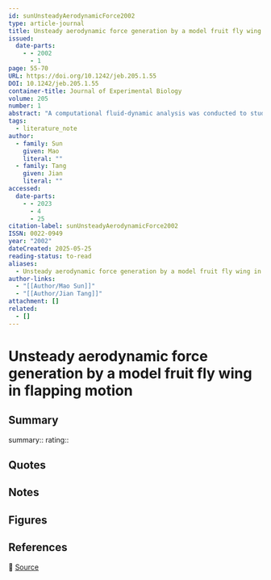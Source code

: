 ```yaml
---
id: sunUnsteadyAerodynamicForce2002
type: article-journal
title: Unsteady aerodynamic force generation by a model fruit fly wing in flapping motion
issued:
  date-parts:
    - - 2002
      - 1
page: 55-70
URL: https://doi.org/10.1242/jeb.205.1.55
DOI: 10.1242/jeb.205.1.55
container-title: Journal of Experimental Biology
volume: 205
number: 1
abstract: "A computational fluid-dynamic analysis was conducted to study the unsteady aerodynamics of a model fruit fly wing. The wing performs an idealized flapping motion that emulates the wing motion of a fruit fly in normal hovering flight. The Navier–Stokes equations are solved numerically. The solution provides the flow and pressure fields, from which the aerodynamic forces and vorticity wake structure are obtained. Insights into the unsteady aerodynamic force generation process are gained from the force and flow-structure information.Considerable lift can be produced when the majority of the wing rotation is conducted near the end of a stroke or wing rotation precedes stroke reversal (rotation advanced), and the mean lift coefficient can be more than twice the quasi-steady value. Three mechanisms are responsible for the large lift: the rapid acceleration of the wing at the beginning of a stroke, the absence of stall during the stroke and the fast pitching-up rotation of the wing near the end of the stroke.When half the wing rotation is conducted near the end of a stroke and half at the beginning of the next stroke (symmetrical rotation), the lift at the beginning and near the end of a stroke becomes smaller because the effects of the first and third mechanisms above are reduced. The mean lift coefficient is smaller than that of the rotation-advanced case, but is still 80 % larger than the quasi-steady value. When the majority of the rotation is delayed until the beginning of the next stroke (rotation delayed), the lift at the beginning and near the end of a stroke becomes very small or even negative because the effect of the first mechanism above is cancelled and the third mechanism does not apply in this case. The mean lift coefficient is much smaller than in the other two cases."
tags:
  - literature_note
author:
  - family: Sun
    given: Mao
    literal: ""
  - family: Tang
    given: Jian
    literal: ""
accessed:
  date-parts:
    - - 2023
      - 4
      - 25
citation-label: sunUnsteadyAerodynamicForce2002
ISSN: 0022-0949
year: "2002"
dateCreated: 2025-05-25
reading-status: to-read
aliases:
  - Unsteady aerodynamic force generation by a model fruit fly wing in flapping motion
author-links:
  - "[[Author/Mao Sun]]"
  - "[[Author/Jian Tang]]"
attachment: []
related:
  - []
---
```


# Unsteady aerodynamic force generation by a model fruit fly wing in flapping motion

## Summary
summary::
rating::

## Quotes

## Notes

## Figures

## References

🔗 [Source](https://doi.org/10.1242/jeb.205.1.55)

